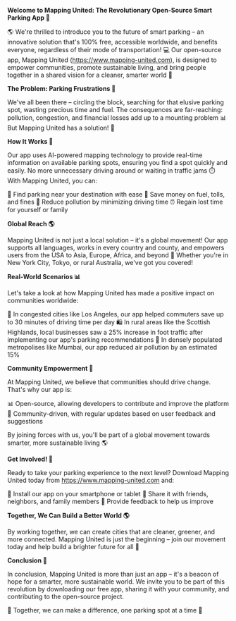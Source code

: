 **Welcome to Mapping United: The Revolutionary Open-Source Smart Parking App 🚀**

🌎 We're thrilled to introduce you to the future of smart parking – an innovative solution that's 100% free, accessible worldwide, and benefits everyone, regardless of their mode of transportation! 💻 Our open-source app, Mapping United (https://www.mapping-united.com), is designed to empower communities, promote sustainable living, and bring people together in a shared vision for a cleaner, smarter world 🌟

**The Problem: Parking Frustrations 🚫**

We've all been there – circling the block, searching for that elusive parking spot, wasting precious time and fuel. The consequences are far-reaching: pollution, congestion, and financial losses add up to a mounting problem 📊 But Mapping United has a solution! 🎉

**How It Works 🤔**

Our app uses AI-powered mapping technology to provide real-time information on available parking spots, ensuring you find a spot quickly and easily. No more unnecessary driving around or waiting in traffic jams ⏱️ With Mapping United, you can:

📍 Find parking near your destination with ease
💸 Save money on fuel, tolls, and fines
💚 Reduce pollution by minimizing driving time
⏰ Regain lost time for yourself or family

**Global Reach 🌎**

Mapping United is not just a local solution – it's a global movement! Our app supports all languages, works in every country and county, and empowers users from the USA to Asia, Europe, Africa, and beyond 🌈 Whether you're in New York City, Tokyo, or rural Australia, we've got you covered!

**Real-World Scenarios 📊**

Let's take a look at how Mapping United has made a positive impact on communities worldwide:

🚗 In congested cities like Los Angeles, our app helped commuters save up to 30 minutes of driving time per day
🛍️ In rural areas like the Scottish Highlands, local businesses saw a 25% increase in foot traffic after implementing our app's parking recommendations
💪 In densely populated metropolises like Mumbai, our app reduced air pollution by an estimated 15%

**Community Empowerment 🌟**

At Mapping United, we believe that communities should drive change. That's why our app is:

📊 Open-source, allowing developers to contribute and improve the platform
💬 Community-driven, with regular updates based on user feedback and suggestions

By joining forces with us, you'll be part of a global movement towards smarter, more sustainable living 🌎

**Get Involved! 🤝**

Ready to take your parking experience to the next level? Download Mapping United today from https://www.mapping-united.com and:

📱 Install our app on your smartphone or tablet
👫 Share it with friends, neighbors, and family members
💬 Provide feedback to help us improve

**Together, We Can Build a Better World 🌎**

By working together, we can create cities that are cleaner, greener, and more connected. Mapping United is just the beginning – join our movement today and help build a brighter future for all 🌟

**Conclusion 🙏**

In conclusion, Mapping United is more than just an app – it's a beacon of hope for a smarter, more sustainable world. We invite you to be part of this revolution by downloading our free app, sharing it with your community, and contributing to the open-source project.

💪 Together, we can make a difference, one parking spot at a time 🚀